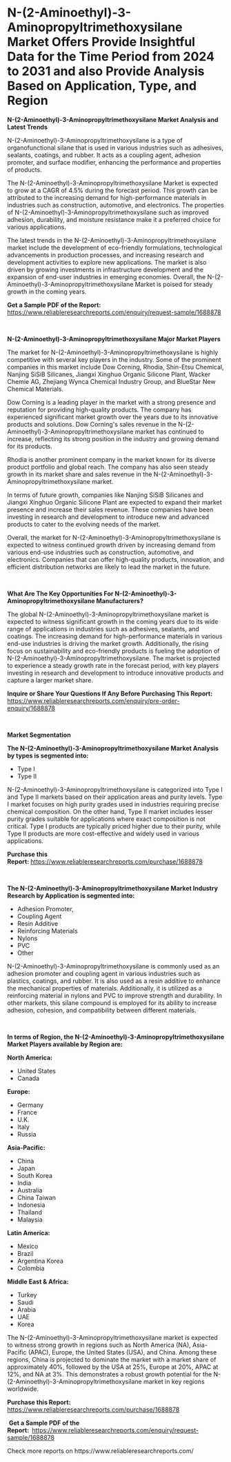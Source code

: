 <p><h1>N-(2-Aminoethyl)-3-Aminopropyltrimethoxysilane Market Offers Provide Insightful Data for the Time Period from 2024 to 2031 and also Provide Analysis Based on Application, Type, and Region</h1></p><p><strong>N-(2-Aminoethyl)-3-Aminopropyltrimethoxysilane Market Analysis and Latest Trends</strong></p>
<p><p>N-(2-Aminoethyl)-3-Aminopropyltrimethoxysilane is a type of organofunctional silane that is used in various industries such as adhesives, sealants, coatings, and rubber. It acts as a coupling agent, adhesion promoter, and surface modifier, enhancing the performance and properties of products.</p><p>The N-(2-Aminoethyl)-3-Aminopropyltrimethoxysilane Market is expected to grow at a CAGR of 4.5% during the forecast period. This growth can be attributed to the increasing demand for high-performance materials in industries such as construction, automotive, and electronics. The properties of N-(2-Aminoethyl)-3-Aminopropyltrimethoxysilane such as improved adhesion, durability, and moisture resistance make it a preferred choice for various applications.</p><p>The latest trends in the N-(2-Aminoethyl)-3-Aminopropyltrimethoxysilane market include the development of eco-friendly formulations, technological advancements in production processes, and increasing research and development activities to explore new applications. The market is also driven by growing investments in infrastructure development and the expansion of end-user industries in emerging economies. Overall, the N-(2-Aminoethyl)-3-Aminopropyltrimethoxysilane Market is poised for steady growth in the coming years.</p></p>
<p><strong>Get a Sample PDF of the Report:&nbsp;</strong> <a href="https://www.reliableresearchreports.com/enquiry/request-sample/1688878">https://www.reliableresearchreports.com/enquiry/request-sample/1688878</a></p>
<p>&nbsp;</p>
<p><strong>N-(2-Aminoethyl)-3-Aminopropyltrimethoxysilane Major Market Players</strong></p>
<p><p>The market for N-(2-Aminoethyl)-3-Aminopropyltrimethoxysilane is highly competitive with several key players in the industry. Some of the prominent companies in this market include Dow Corning, Rhodia, Shin-Etsu Chemical, Nanjing SiSiB Silicanes, Jiangxi Xinghuo Organic Silicone Plant, Wacker Chemie AG, Zhejiang Wynca Chemical Industry Group, and BlueStar New Chemical Materials.</p><p>Dow Corning is a leading player in the market with a strong presence and reputation for providing high-quality products. The company has experienced significant market growth over the years due to its innovative products and solutions. Dow Corning's sales revenue in the N-(2-Aminoethyl)-3-Aminopropyltrimethoxysilane market has continued to increase, reflecting its strong position in the industry and growing demand for its products.</p><p>Rhodia is another prominent company in the market known for its diverse product portfolio and global reach. The company has also seen steady growth in its market share and sales revenue in the N-(2-Aminoethyl)-3-Aminopropyltrimethoxysilane market.</p><p>In terms of future growth, companies like Nanjing SiSiB Silicanes and Jiangxi Xinghuo Organic Silicone Plant are expected to expand their market presence and increase their sales revenue. These companies have been investing in research and development to introduce new and advanced products to cater to the evolving needs of the market.</p><p>Overall, the market for N-(2-Aminoethyl)-3-Aminopropyltrimethoxysilane is expected to witness continued growth driven by increasing demand from various end-use industries such as construction, automotive, and electronics. Companies that can offer high-quality products, innovation, and efficient distribution networks are likely to lead the market in the future.</p></p>
<p>&nbsp;</p>
<p><strong>What Are The Key Opportunities For N-(2-Aminoethyl)-3-Aminopropyltrimethoxysilane Manufacturers?</strong></p>
<p><p>The global N-(2-Aminoethyl)-3-Aminopropyltrimethoxysilane market is expected to witness significant growth in the coming years due to its wide range of applications in industries such as adhesives, sealants, and coatings. The increasing demand for high-performance materials in various end-use industries is driving the market growth. Additionally, the rising focus on sustainability and eco-friendly products is fueling the adoption of N-(2-Aminoethyl)-3-Aminopropyltrimethoxysilane. The market is projected to experience a steady growth rate in the forecast period, with key players investing in research and development to introduce innovative products and capture a larger market share.</p></p>
<p><strong>Inquire or Share Your Questions If Any Before Purchasing This Report:</strong> <a href="https://www.reliableresearchreports.com/enquiry/pre-order-enquiry/1688878">https://www.reliableresearchreports.com/enquiry/pre-order-enquiry/1688878</a></p>
<p>&nbsp;</p>
<p><strong>Market Segmentation</strong></p>
<p><strong>The N-(2-Aminoethyl)-3-Aminopropyltrimethoxysilane Market Analysis by types is segmented into:</strong></p>
<p><ul><li>Type I</li><li>Type II</li></ul></p>
<p><p>N-(2-Aminoethyl)-3-Aminopropyltrimethoxysilane is categorized into Type I and Type II markets based on their application areas and purity levels. Type I market focuses on high purity grades used in industries requiring precise chemical composition. On the other hand, Type II market includes lesser purity grades suitable for applications where exact composition is not critical. Type I products are typically priced higher due to their purity, while Type II products are more cost-effective and widely used in various applications.</p></p>
<p><strong>Purchase this Report:&nbsp;</strong><a href="https://www.reliableresearchreports.com/purchase/1688878">https://www.reliableresearchreports.com/purchase/1688878</a></p>
<p>&nbsp;</p>
<p><strong>The N-(2-Aminoethyl)-3-Aminopropyltrimethoxysilane Market Industry Research by Application is segmented into:</strong></p>
<p><ul><li>Adhesion Promoter,</li><li>Coupling Agent</li><li>Resin Additive</li><li>Reinforcing Materials</li><li>Nylons</li><li>PVC</li><li>Other</li></ul></p>
<p><p>N-(2-Aminoethyl)-3-Aminopropyltrimethoxysilane is commonly used as an adhesion promoter and coupling agent in various industries such as plastics, coatings, and rubber. It is also used as a resin additive to enhance the mechanical properties of materials. Additionally, it is utilized as a reinforcing material in nylons and PVC to improve strength and durability. In other markets, this silane compound is employed for its ability to increase adhesion, cohesion, and compatibility between different materials.</p></p>
<p>&nbsp;</p>
<p><strong>In terms of Region, the N-(2-Aminoethyl)-3-Aminopropyltrimethoxysilane Market Players available by Region are:</strong></p>
<p>
    <p> <strong> North America: </strong>
        <ul>
            <li>United States</li>
            <li>Canada</li>
        </ul>
        </p> 
    <p> <strong> Europe: </strong>
        <ul>
            <li>Germany</li>
            <li>France</li>
            <li>U.K.</li>
            <li>Italy</li>
            <li>Russia</li>
        </ul>
        </p> 
    <p> <strong> Asia-Pacific: </strong>
        <ul>
            <li>China</li>
            <li>Japan</li>
            <li>South Korea</li>
            <li>India</li>
            <li>Australia</li>
            <li>China Taiwan</li>
            <li>Indonesia</li>
            <li>Thailand</li>
            <li>Malaysia</li>
        </ul>
        </p> 
    <p> <strong> Latin America: </strong>
        <ul>
            <li>Mexico</li>
            <li>Brazil</li>
            <li>Argentina Korea</li>
            <li>Colombia</li>
        </ul>
        </p> 
    <p> <strong> Middle East & Africa: </strong>
        <ul>
            <li>Turkey</li>
            <li>Saudi</li>
            <li>Arabia</li>
            <li>UAE</li>
            <li>Korea</li>
        </ul>
    </p>
    </p>
<p><p>The N-(2-Aminoethyl)-3-Aminopropyltrimethoxysilane market is expected to witness strong growth in regions such as North America (NA), Asia-Pacific (APAC), Europe, the United States (USA), and China. Among these regions, China is projected to dominate the market with a market share of approximately 40%, followed by the USA at 25%, Europe at 20%, APAC at 12%, and NA at 3%. This demonstrates a robust growth potential for the N-(2-Aminoethyl)-3-Aminopropyltrimethoxysilane market in key regions worldwide.</p></p>
<p><strong>Purchase this Report: </strong><a href="https://www.reliableresearchreports.com/purchase/1688878">https://www.reliableresearchreports.com/purchase/1688878</a></p>
<p>&nbsp;<strong>Get a Sample PDF of the Report:&nbsp;&nbsp;</strong><a href="https://www.reliableresearchreports.com/enquiry/request-sample/1688878">https://www.reliableresearchreports.com/enquiry/request-sample/1688878</a></p>
<p><strong></strong></p>
<p>Check more reports on https://www.reliableresearchreports.com/</p>